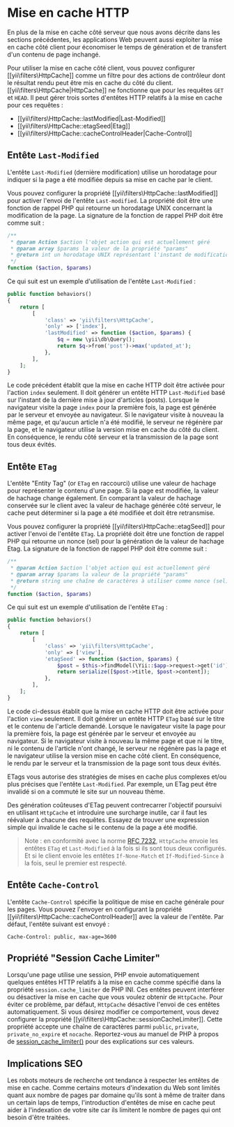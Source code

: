 Mise en cache HTTP
============

En plus de la mise en cache côté serveur que nous avons décrite dans les sections précédentes, les applications Web peuvent aussi exploiter la mise en cache côté client pour économiser le temps de génération et de transfert d'un contenu de page inchangé.

Pour utiliser la mise en cache côté client, vous pouvez configurer [[yii\filters\HttpCache]] comme un filtre pour des actions de contrôleur dont le résultat rendu peut être mis en cache du côté du client. [[yii\filters\HttpCache|HttpCache]]
ne fonctionne que pour les requêtes `GET` et `HEAD`. Il peut gérer trois sortes d'entêtes HTTP relatifs à la mise en cache pour ces requêtes :

* [[yii\filters\HttpCache::lastModified|Last-Modified]]
* [[yii\filters\HttpCache::etagSeed|Etag]]
* [[yii\filters\HttpCache::cacheControlHeader|Cache-Control]]


## Entête `Last-Modified` <span id="last-modified"></span>

L'entête `Last-Modified` (dernière modification) utilise un horodatage pour indiquer si la page a été modifiée depuis sa mise en cache par le client.

Vous pouvez configurer la propriété [[yii\filters\HttpCache::lastModified]] pour activer l'envoi de l'entête `Last-modified`. La propriété doit être une fonction de rappel PHP qui retourne un horodatage UNIX concernant la modification de la page. La signature de la fonction de rappel PHP doit être comme suit :

```php
/**
 * @param Action $action l'objet action qui est actuellement géré
 * @param array $params la valeur de la propriété "params"
 * @return int un horodatage UNIX représentant l'instant de modification de la page
 */
function ($action, $params)
```

Ce qui suit est un exemple d'utilisation de l'entête `Last-Modified` :

```php
public function behaviors()
{
    return [
        [
            'class' => 'yii\filters\HttpCache',
            'only' => ['index'],
            'lastModified' => function ($action, $params) {
                $q = new \yii\db\Query();
                return $q->from('post')->max('updated_at');
            },
        ],
    ];
}
```

Le code précédent établit que la mise en cache HTTP doit être activée pour l'action `index` seulement. Il doit générer un entête HTTP `Last-Modified` basé sur l'instant de la dernière mise à jour d'articles (posts). Lorsque le navigateur visite la page `index` pour la première fois, la page est générée par le serveur et envoyée au navigateur. Si le navigateur visite à nouveau la même page, et qu'aucun article n'a été modifié, le serveur ne régénère par la page, et le navigateur utilise la version mise en cache du côté du client. En conséquence, le rendu côté serveur et la transmission de la page sont tous deux évités. 


## Entête `ETag` <span id="etag"></span>

L'entête "Entity Tag" (or `ETag` en raccourci) utilise une valeur de hachage pour représenter le contenu d'une page. Si la page est modifiée, la valeur de hachage change également. En comparant la valeur de hachage conservée sur le client avec la valeur de hachage générée côté serveur, le cache peut déterminer si la page a été modifiée et doit être retransmise.

Vous pouvez configurer la propriété [[yii\filters\HttpCache::etagSeed]] pour activer l'envoi de l'entête `ETag`. La propriété doit être une fonction de rappel PHP qui retourne un nonce (sel) pour la génération de la valeur de hachage Etag. La signature de la fonction de rappel PHP doit être comme suit :

```php
/**
 * @param Action $action l'objet action qui est actuellement géré
 * @param array $params la valeur de la propriété "params"
 * @return string une chaîne de caractères à utiliser comme nonce (sel) pour la génération d'une valeur de hachage ETag 
 */
function ($action, $params)
```

Ce qui suit est un exemple d'utilisation de l'entête `ETag` :

```php
public function behaviors()
{
    return [
        [
            'class' => 'yii\filters\HttpCache',
            'only' => ['view'],
            'etagSeed' => function ($action, $params) {
                $post = $this->findModel(\Yii::$app->request->get('id'));
                return serialize([$post->title, $post->content]);
            },
        ],
    ];
}
```

Le code ci-dessus établit que la mise en cache HTTP doit être activée pour l'action `view` seulement. Il doit générer un entête HTTP `ETag` basé sur le titre et le contenu de l'article demandé. Lorsque le navigateur visite la page pour la première fois, la page est générée par le serveur et envoyée au navigateur. Si le navigateur visite à nouveau la même page et que ni le titre, ni le contenu de l'article n'ont changé, le serveur ne régénère pas la page et le navigateur utilise la version mise en cache côté client. En conséquence, le rendu par le serveur et la transmission de la page sont tous deux évités. 

ETags vous autorise des stratégies de mises en cache plus complexes et/ou plus précises que l'entête `Last-Modified`. Par exemple, un ETag peut être invalidé si on a commuté le site sur un nouveau thème. 

Des génération coûteuses d'ETag peuvent contrecarrer l'objectif poursuivi en utilisant `HttpCache` et introduire une surcharge inutile, car il faut les réévaluer à chacune des requêtes. Essayez de trouver une expression simple qui invalide le cache si le contenu de la page a été modifié. 

> Note : en conformité avec la norme [RFC 7232](http://tools.ietf.org/html/rfc7232#section-2.4),
  `HttpCache` envoie les entêtes `ETag` et `Last-Modified` à la fois si ils sont tous deux configurés. Et si le client envoie les entêtes `If-None-Match` et `If-Modified-Since` à la fois, seul le premier est respecté. 


## Entête `Cache-Control` <span id="cache-control"></span>

L'entête `Cache-Control` spécifie la politique de mise en cache générale pour les pages. Vous pouvez l'envoyer en configurant la propriété [[yii\filters\HttpCache::cacheControlHeader]] avec la valeur de l'entête. Par défaut, l'entête suivant est envoyé :

```
Cache-Control: public, max-age=3600
```

## Propriété "Session Cache Limiter" <span id="session-cache-limiter"></span>

Lorsqu'une page utilise une session, PHP envoie automatiquement quelques entêtes HTTP relatifs à la mise en cache comme spécifié dans la propriété `session.cache_limiter` de PHP INI. Ces entêtes peuvent interférer ou désactiver la mise en cache que vous voulez obtenir de `HttpCache`. Pour éviter ce problème, par défaut, `HttpCache` désactive l'envoi de ces entêtes automatiquement. Si vous désirez modifier ce comportement, vous devez configurer la propriété [[yii\filters\HttpCache::sessionCacheLimiter]]. Cette propriété accepte une chaîne de caractères parmi `public`, `private`, `private_no_expire` et `nocache`. Reportez-vous au manuel de PHP à propos de [session_cache_limiter()](https://www.php.net/manual/en/function.session-cache-limiter.php) pour des explications sur ces valeurs.


## Implications SEO <span id="seo-implications"></span>

Les robots moteurs de recherche ont tendance à respecter les entêtes de mise en cache. Comme certains moteurs d'indexation du Web sont limités quant aux nombre de pages par domaine qu'ils sont à même de traiter dans un certain laps de temps, l'introduction d'entêtes de mise en cache peut aider à l'indexation de votre site car ils limitent le nombre de pages qui ont besoin d'être traitées.
